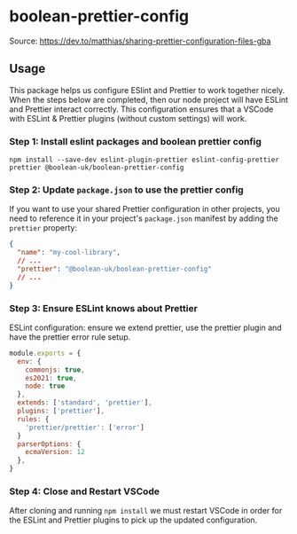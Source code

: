 # boolean-prettier-config

Source: https://dev.to/matthias/sharing-prettier-configuration-files-gba

## Usage

This package helps us configure ESlint and Prettier to work together nicely. When the steps below are completed, then our node project will have ESLint and Prettier interact correctly. This configuration ensures that a VSCode with ESLint & Prettier plugins (without custom settings) will work.

### Step 1: Install eslint packages and boolean prettier config

`npm install --save-dev eslint-plugin-prettier eslint-config-prettier prettier @boolean-uk/boolean-prettier-config`

### Step 2: Update `package.json` to use the prettier config

If you want to use your shared Prettier configuration in other projects, you need to reference it in your project's `package.json` manifest by adding the `prettier` property:

```json
{
  "name": "my-cool-library",
  // ...
  "prettier": "@boolean-uk/boolean-prettier-config"
  // ...
}
```

### Step 3: Ensure ESLint knows about Prettier

ESLint configuration: ensure we extend prettier, use the prettier plugin and have the prettier error rule setup.

```js
module.exports = {
  env: {
    commonjs: true,
    es2021: true,
    node: true
  },
  extends: ['standard', 'prettier'],
  plugins: ['prettier'],
  rules: {
    'prettier/prettier': ['error']
  }
  parserOptions: {
    ecmaVersion: 12
  },
}

```

### Step 4: Close and Restart VSCode

After cloning and running `npm install` we must restart VSCode in order for the ESLint and Prettier plugins to pick up the updated configuration.
